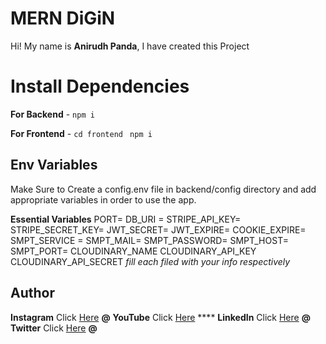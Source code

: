 # MERN DiGiN

Hi! My name is **Anirudh Panda**, I have created this Project

# Install Dependencies

**For Backend** - `npm i`

**For Frontend** - `cd frontend` ` npm i`

## Env Variables

Make Sure to Create a config.env file in backend/config directory and add appropriate variables in order to use the app.

**Essential Variables**
PORT=
DB_URI =
STRIPE_API_KEY=
STRIPE_SECRET_KEY=
JWT_SECRET=
JWT_EXPIRE=
COOKIE_EXPIRE=
SMPT_SERVICE =
SMPT_MAIL=
SMPT_PASSWORD=
SMPT_HOST=
SMPT_PORT=
CLOUDINARY_NAME
CLOUDINARY_API_KEY
CLOUDINARY_API_SECRET
_fill each filed with your info respectively_

## Author

**Instagram** Click [Here](https://www.instagram.com/) **@**
**YouTube** Click [Here](https://www.youtube.com/channel/) ****
**LinkedIn** Click [Here](https://in.linkedin.com/in/anirudh-panda-) **@**
**Twitter** Click [Here](https://twitter.com/) **@**
